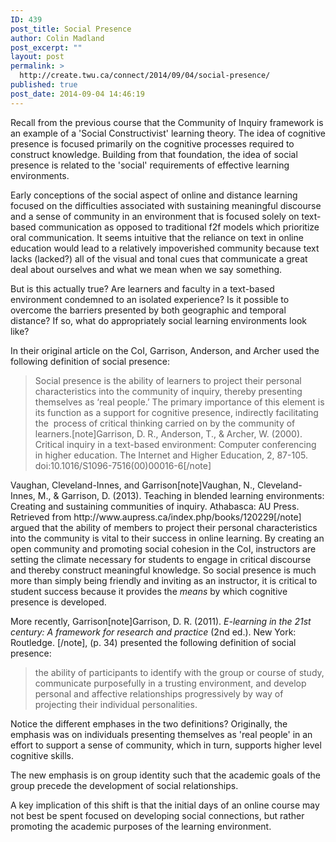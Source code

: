 ```yaml
---
ID: 439
post_title: Social Presence
author: Colin Madland
post_excerpt: ""
layout: post
permalink: >
  http://create.twu.ca/connect/2014/09/04/social-presence/
published: true
post_date: 2014-09-04 14:46:19
---
```

Recall from the previous course that the Community of Inquiry framework is an example of a 'Social Constructivist' learning theory. The idea of cognitive presence is focused primarily on the cognitive processes required to construct knowledge. Building from that foundation, the idea of social presence is related to the 'social' requirements of effective learning environments.

Early conceptions of the social aspect of online and distance learning focused on the difficulties associated with sustaining meaningful discourse and a sense of community in an environment that is focused solely on text-based communication as opposed to traditional f2f models which prioritize oral communication. It seems intuitive that the reliance on text in online education would lead to a relatively impoverished community because text lacks (lacked?) all of the visual and tonal cues that communicate a great deal about ourselves and what we mean when we say something.

But is this actually true? Are learners and faculty in a text-based environment condemned to an isolated experience? Is it possible to overcome the barriers presented by both geographic and temporal distance? If so, what do appropriately social learning environments look like?

In their original article on the CoI, Garrison, Anderson, and Archer used the following definition of social presence:
<blockquote>Social presence is the ability of learners to project their personal characteristics into the community of inquiry, thereby presenting themselves as ‘real people.’ The primary importance of this element is its function as a support for cognitive presence, indirectly facilitating the  process of critical thinking carried on by the community of learners.[note]Garrison, D. R., Anderson, T., &amp; Archer, W. (2000). Critical inquiry in a text-based environment: Computer conferencing in higher education. The Internet and Higher Education, 2, 87-105. doi:10.1016/S1096-7516(00)00016-6[/note]</blockquote>
Vaughan, Cleveland-Innes, and Garrison[note]Vaughan, N., Cleveland-Innes, M., &amp; Garrison, D. (2013). Teaching in blended learning environments: Creating and sustaining communities of inquiry. Athabasca: AU Press. Retrieved from http://www.aupress.ca/index.php/books/120229[/note] argued that the ability of members to project their personal characteristics into the community is vital to their success in online learning. By creating an open community and promoting social cohesion in the CoI, instructors are setting the climate necessary for students to engage in critical discourse and thereby construct meaningful knowledge. So social presence is much more than simply being friendly and inviting as an instructor, it is critical to student success because it provides the <em>means</em> by which cognitive presence is developed.

More recently, Garrison[note]Garrison, D. R. (2011). <em>E-learning in the 21st century: A framework for research and practice</em> (2nd ed.). New York: Routledge. [/note], (p. 34) presented the following definition of social presence:
<blockquote>the ability of participants to identify with the group or course of study, communicate purposefully in a trusting environment, and develop personal and affective relationships progressively by way of projecting their individual personalities.</blockquote>
Notice the different emphases in the two definitions? Originally, the emphasis was on individuals presenting themselves as 'real people' in an effort to support a sense of community, which in turn, supports higher level cognitive skills.

The new emphasis is on group identity such that the academic goals of the group precede the development of social relationships.

A key implication of this shift is that the initial days of an online course may not best be spent focused on developing social connections, but rather promoting the academic purposes of the learning environment.